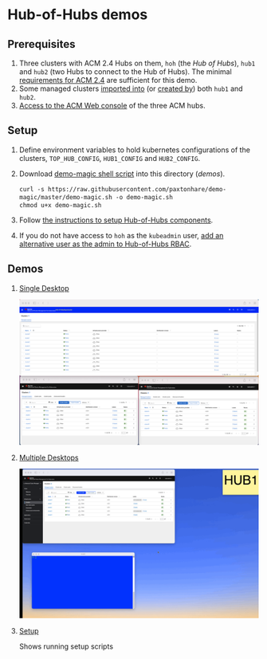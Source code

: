 # Hub-of-Hubs demos

## Prerequisites

1. Three clusters with ACM 2.4 Hubs on them, `hoh` (the _Hub of Hubs_), `hub1` and `hub2` (two Hubs to connect to the Hub of Hubs). The minimal [requirements for ACM 2.4](https://access.redhat.com/documentation/en-us/red_hat_advanced_cluster_management_for_kubernetes/2.4/html/install/installing#requirements-and-recommendations) are sufficient for this demo.
1. Some managed clusters [imported into](https://access.redhat.com/documentation/en-us/red_hat_advanced_cluster_management_for_kubernetes/2.4/html/clusters/managing-your-clusters#importing-a-target-managed-cluster-to-the-hub-cluster) (or [created by](https://access.redhat.com/documentation/en-us/red_hat_advanced_cluster_management_for_kubernetes/2.4/html/clusters/managing-your-clusters#creating-a-cluster)) both `hub1` and `hub2`.
1. [Access to the ACM Web console](https://access.redhat.com/documentation/en-us/red_hat_advanced_cluster_management_for_kubernetes/2.4/html/web_console/web-console#accessing-your-console) of the three ACM hubs.

## Setup
1.  Define environment variables to hold kubernetes configurations of the clusters, `TOP_HUB_CONFIG`, `HUB1_CONFIG` and `HUB2_CONFIG`.
1.  Download [demo-magic shell script](https://github.com/paxtonhare/demo-magic) into this directory (_demos_).
    
    ```
    curl -s https://raw.githubusercontent.com/paxtonhare/demo-magic/master/demo-magic.sh -o demo-magic.sh
    chmod u+x demo-magic.sh
    ```

4.  Follow [the instructions to setup Hub-of-Hubs components](setup).
5.  If you do not have access to `hoh` as the `kubeadmin` user, [add an alternative user as the admin to Hub-of-Hubs RBAC](https://github.com/stolostron/hub-of-hubs-rbac#update-role-bindings-or-role-definitions).

## Demos

1.  [Single Desktop](single_desktop)

    ![Hub-of-Hubs Single Desktop, Cluster view](../images/demo_cluster_view.png)

1.  [Multiple Desktops](multiple_desktops)

    ![Hub-of-Hubs Multiple Desktops](multiple_desktops/images/animation.gif)

1.  [Setup](setup)

    Shows running setup scripts
